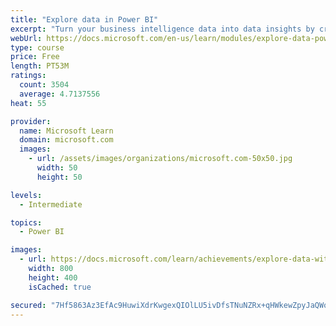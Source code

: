 ```yaml
---
title: "Explore data in Power BI"
excerpt: "Turn your business intelligence data into data insights by creating and configuring Power BI dashboards."
webUrl: https://docs.microsoft.com/en-us/learn/modules/explore-data-power-bi/
type: course
price: Free
length: PT53M
ratings:
  count: 3504
  average: 4.7137556
heat: 55

provider:
  name: Microsoft Learn
  domain: microsoft.com
  images:
    - url: /assets/images/organizations/microsoft.com-50x50.jpg
      width: 50
      height: 50

levels:
  - Intermediate

topics:
  - Power BI

images:
  - url: https://docs.microsoft.com/learn/achievements/explore-data-with-power-bi-desktop-social.png
    width: 800
    height: 400
    isCached: true

secured: "7Hf5863Az3EfAc9HuwiXdrKwgexQIOlLU5ivDfsTNuNZRx+qHWkewZpyJaQWoiIXPOzNJ5tHlMqk4AXPScVFC9DUkFcfBJYh2rADf8+FvEctTdowigBWBZpfJb7u7TveKsf/o/nFGhNHFMme+M+N69L8UzqljlHIzPmsHS+kbI6PeegGGW+cEpBzt+INiAYtk5tCntCaw2IuRiPZ4KuQhhS1utYtfhqqK7T5xaJ7oF25aW+BJzfItJxrmx9Pt8v65MuPFEdRUBpy4Sb1hmRZGAB7WQmC6GLxbCiVC8h5uyOkb1YcCsFVFhrKTTK0Hh2mNoTVZya/ywAieaw/iCs22t44YxYfI2vOgJQiPTNNdfuDv4TK/1ETGjOLF/GzZe6U2pnZEfMmGYEQ/drnGciAg4GYRvj94lZKAm51VQKQQjQ=;2DI8sWQ1L4af/9byeUKBOQ=="
---
```


